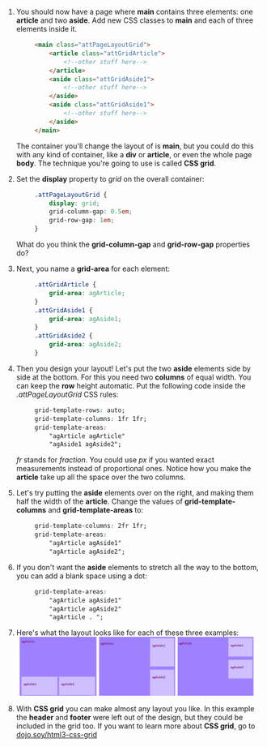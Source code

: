 1. You should now have a page where **main** contains three elements: one **article** and two **aside**. Add new CSS classes to **main** and each of three elements inside it.
   ```html
        <main class="attPageLayoutGrid">
            <article class="attGridArticle">
                <!--other stuff here-->
            </article>
            <aside class="attGridAside1">
                <!--other stuff here-->
            </aside>
            <aside class="attGridAside1">
                <!--other stuff here-->
            </aside>
        </main>
   ```
   The container you'll change the layout of is **main**, but you could do this with any kind of container, like a **div** or **article**, or even the whole page **body**. The technique you're going to use is called **CSS grid**.

2. Set the **display** property to _grid_ on the overall container:
   ```css
        .attPageLayoutGrid {
            display: grid;
            grid-column-gap: 0.5em;
            grid-row-gap: 1em;
        }
   ```
    What do you think the **grid-column-gap** and **grid-row-gap** properties do?

3. Next, you name a **grid-area** for each element: 
   ```css
        .attGridArticle {
            grid-area: agArticle;
        }
        .attGridAside1 {
            grid-area: agAside1;
        }
        .attGridAside2 {
            grid-area: agAside2;
        }
   ```
4. Then you design your layout! Let's put the two **aside** elements side by side at the bottom. For this you need two **columns** of equal width. You can keep the **row** height automatic. Put the following code inside the _.attPageLayoutGrid_ CSS rules:
   ```css
        grid-template-rows: auto;
        grid-template-columns: 1fr 1fr;
        grid-template-areas: 
            "agArticle agArticle"
            "agAside1 agAside2";
   ```
    _fr_ stands for _fraction_. You could use _px_ if you wanted exact measurements instead of proportional ones. Notice how you make the **article** take up all the space over the two columns.

5. Let's try putting the **aside** elements over on the right, and making them half the width of the **article**. Change the values of **grid-template-columns** and **grid-template-areas** to:
   ```css
        grid-template-columns: 2fr 1fr;
        grid-template-areas: 
            "agArticle agAside1"
            "agArticle agAside2";
   ```

6. If you don't want the **aside** elements to stretch all the way to the bottom, you can add a blank space using a dot: 
   ```css
        grid-template-areas: 
            "agArticle agAside1"
            "agArticle agAside2"
            "agArticle . ";
   ```

7. Here's what the layout looks like for each of these three examples: ![](assets/GridLayouts_390_1200.png)

8. With **CSS grid** you can make almost any layout you like. In this example the **header** and **footer** were left out of the design, but they could be included in the grid too. If you want to learn more about **CSS grid**, go to [dojo.soy/html3-css-grid](http://dojo.soy/html3-css-grid)
